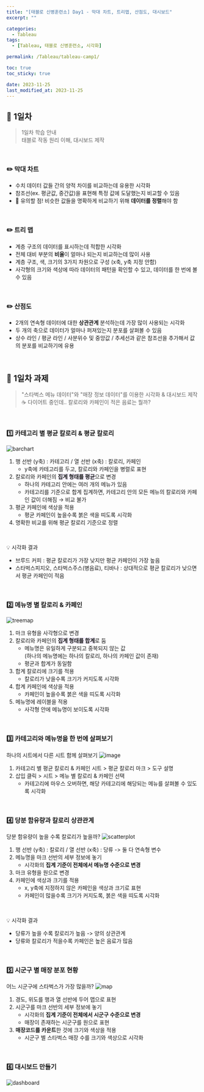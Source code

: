 ```yaml
---
title: "[태블로 신병훈련소] Day1 - 막대 차트, 트리맵, 산점도, 대시보드"
excerpt: ""

categories:
  - Tableau
tags:
  - [Tableau, 태블로 신병훈련소, 시각화]

permalink: /Tableau/tableau-camp1/

toc: true
toc_sticky: true

date: 2023-11-25
last_modified_at: 2023-11-25
---
```

## 🏁 1일차
> 1일차 학습 안내\
> 태블로 작동 원리 이해, 대시보드 제작

<br>

### ✏️ 막대 차트
- 수치 데이터 값들 간의 양적 차이를 비교하는데 유용한 시각화
- 참조선(ex. 평균값, 중간값)을 표현해 특정 값에 도달했는지 비교할 수 있음
- 🚧 유의할 점! 비슷한 값들을 명확하게 비교하기 위해 **데이터를 정렬**해야 함

<br>

### ✏️ 트리 맵
- 계층 구조의 데이터를 표시하는데 적합한 시각화
- 전체 대비 부분의 **비율**이 얼마나 되는지 비교하는데 많이 사용
- 계층 구조, 색, 크기의 3가지 차원으로 구성 (x축, y축 지정 안함)
- 사각형의 크기와 색상에 따라 데이터의 패턴을 확인할 수 있고, 데이터를 한 번에 볼 수 있음

<br>

### ✏️ 산점도
- 2개의 연속형 데이터에 대한 **상관관계** 분석하는데 가장 많이 사용되는 시각화
- 두 개의 축으로 데이터가 얼마나 퍼져있는지 분포를 살펴볼 수 있음
- 상수 라인 / 평균 라인 / 사분위수 및 중앙값 / 추세선과 같은 참조선을 추가해서 값의 분포를 비교하기에 유용

<br>

## 🏁 1일차 과제
> "스타벅스 메뉴 데이터"와 "매장 정보 데이터"를 이용한 시각화 & 대시보드 제작\
> ☕ 다이어트 중인데.. 칼로리와 카페인이 적은 음료는 뭘까?

<br>

### 1️⃣ 카테고리 별 평균 칼로리 & 평균 칼로리
![barchart](https://eseullee.github.io/assets/images/posts_img/tableau_bootcamp/day1/20230203_tableau_bootcamp_17_1_1.png)

1. 행 선반 (y축) : 카테고리 / 열 선반 (x축) : 칼로리, 카페인
    - y축에 카테고리를 두고, 칼로리와 카페인을 병렬로 표현
2. 칼로리와 카페인의 <span style="background-color:#f5f0ff">**집계 형태를 평균**</span>으로 변경
    - 하나의 카테고리 안에는 여러 개의 메뉴가 있음
    - 카테고리를 기준으로 합계 집계하면, 카테고리 안의 모든 메뉴의 칼로리와 카페인 값이 더해짐 → 비교 불가
3. 평균 카페인에 색상을 적용
    - 평균 카페인이 높을수록 붉은 색을 띠도록 시각화
4. 명확한 비교를 위해 평균 칼로리 기준으로 정렬

<br>

💡 시각화 결과
- 브루드 커피 : 평균 칼로리가 가장 낮지만 평균 카페인이 가장 높음
- 스타벅스피지오, 스타벅스주스(병음료), 티바나 : 상대적으로 평균 칼로리가 낮으면서 평균 카페인이 적음

<br>

### 2️⃣ 메뉴명 별 칼로리 & 카페인
![treemap](https://eseullee.github.io/assets/images/posts_img/tableau_bootcamp/day1/20230203_tableau_bootcamp_17_1_2.png)

1. 마크 유형을 사각형으로 변경
2. 칼로리와 카페인의 <span style="background-color:#f5f0ff">**집계 형태를 합계**</span>로 둠
    - 메뉴명은 유일하게 구분되고 중복되지 않는 값\
    (하나의 메뉴명에는 하나의 칼로리, 하나의 카페인 값이 존재)
    - 평균과 합계가 동일함
3. 합계 칼로리에 크기를 적용
    - 칼로리가 낮을수록 크기가 커지도록 시각화
5. 합계 카페인에 색상을 적용
    - 카페인이 높을수록 붉은 색을 띠도록 시각화
7. 메뉴명에 레이블을 적용
    - 사각형 안에 메뉴명이 보이도록 시각화

<br>

### 3️⃣ 카테고리와 메뉴명을 한 번에 살펴보기
하나의 시트에서 다른 시트 함께 살펴보기
![image](https://github.com/wonness/wonness.github.io/assets/141399098/9db8f998-d594-4c30-b22f-dd9db1665385)

1. 카테고리 별 평균 칼로리 & 카페인 시트 > 평균 칼로리 마크 > 도구 설명
2. 삽입 클릭 > 시트 > 메뉴 별 칼로리 & 카페인 선택
    - 카테고리에 마우스 오버하면, 해당 카테고리에 해당되는 메뉴를 살펴볼 수 있도록 시각화

<br>

### 4️⃣ 당분 함유량과 칼로리 상관관계
당분 함유량이 높을 수록 칼로리가 높을까?
![scatterplot](https://eseullee.github.io/assets/images/posts_img/tableau_bootcamp/day1/20230203_tableau_bootcamp_17_1_5.png)

1. 행 선반 (y축) : 칼로리 / 열 선반 (x축) : 당류 -> 둘 다 연속형 변수
2. 메뉴명을 마크 선반의 세부 정보에 놓기
    - 시각화의 **집계 기준이 전체에서 메뉴명 수준으로 변경**
3. 마크 유형을 원으로 변경
4. 카페인에 색상과 크기를 적용
    - x, y축에 지정하지 않은 카페인을 색상과 크기로 표현
    - 카페인이 많을수록 크기가 커지도록, 붉은 색을 띠도록 시각화

<br>

💡 시각화 결과
- 당류가 높을 수록 칼로리가 높음 -> 양의 상관관계
- 당류와 칼로리가 적을수록 카페인은 높은 음료가 많음

<br>

### 5️⃣ 시군구 별 매장 분포 현황
어느 시군구에 스타벅스가 가장 많을까?
![map](https://eseullee.github.io/assets/images/posts_img/tableau_bootcamp/day1/20230203_tableau_bootcamp_17_1_6.png)

1. 경도, 위도를 행과 열 선반에 두어 맵으로 표현
2. 시군구를 마크 선반의 세부 정보에 놓기
    - 시각화의 **집계 기준이 전체에서 시군구 수준으로 변경**
    - 매장이 존재하는 시군구를 원으로 표현
4. **매장코드를 카운트**한 것에 크기와 색상을 적용
    - 시군구 별 스타벅스 매장 수를 크기와 색상으로 시각화
 
<br>

### 6️⃣ 대시보드 만들기
![dashboard](https://eseullee.github.io/assets/images/posts_img/tableau_bootcamp/day1/20230203_tableau_bootcamp_17_1_7.png)

